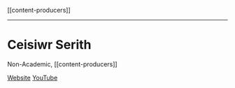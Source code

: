 [[content-producers]]

---

# Ceisiwr Serith
Non-Academic, [[content-producers]]

[Website](http://www.ceisiwrserith.com/pier/deities.htm)
[YouTube](https://www.youtube.com/channel/UC3aWzlJEy22Y3N29yn9RDzg)

